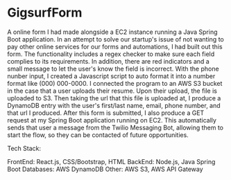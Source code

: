 # GigsurfForm

A online form I had made alongside a EC2 instance running a Java Spring Boot application. In an attempt to solve our startup's issue of not wanting to pay other online services for our forms and automations, I had built out this form. The functionality includes a regex checker to make sure each field complies to its requirements. In addition, there are red indicators and a small message to let the user's know the field is incorrect. With the phone nunber input, I created a Javascript script to auto format it into a number format like (000) 000-0000. I connected the program to an AWS S3 bucket in the case that a user uploads their resume. Upon their upload, the file is uploaded to S3. Then taking the url that this file is uploaded at, I produce a DynamoDB entry with the user's first/last name, email, phone number, and that url I produced. After this form is submitted, I also produce a GET request at my Spring Boot application running on EC2. This automatically sends that user a message from the Twilio Messaging Bot, allowing them to start the flow, so they can be contacted of future opportunities.

Tech Stack:

FrontEnd: React.js, CSS/Bootstrap, HTML
BackEnd: Node.js, Java Spring Boot
Databases: AWS DynamoDB
Other: AWS S3, AWS API Gateway
